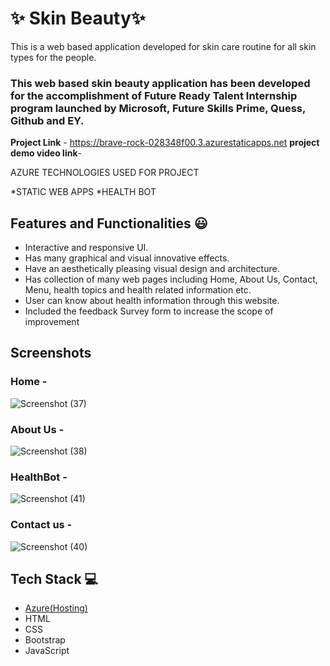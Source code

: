 # ✨ Skin Beauty✨

This is a web based application developed for skin care routine for all skin types for the people.

### This web based skin beauty application has been developed for the accomplishment of Future Ready Talent Internship program launched by Microsoft, Future Skills Prime, Quess, Github and EY.


**Project Link** - https://brave-rock-028348f00.3.azurestaticapps.net
**project demo video link**-

AZURE TECHNOLOGIES USED FOR PROJECT


*STATIC WEB APPS
*HEALTH BOT

## Features and Functionalities 😃

- Interactive and responsive UI.
- Has many graphical and visual innovative effects.
- Have an aesthetically pleasing visual design and architecture.
- Has collection of many web pages including Home, About Us, Contact, Menu, health topics and health related information etc.
- User can know about health information through this website.
- Included the feedback Survey form to increase the scope of improvement 

## Screenshots


### Home -

 
![Screenshot (37)](https://github.com/20A31A0584/Project16/assets/109906464/6fe7bf8b-22de-491b-a4a0-fb61db82ecb9)



   

### About Us -



![Screenshot (38)](https://github.com/20A31A0584/Project16/assets/109906464/2f1be6df-e7d2-4026-8250-7d206a313203)


### HealthBot -


![Screenshot (41)](https://github.com/20A31A0584/Project16/assets/109906464/255fddd8-53fc-4f91-aa78-8deb926cc013)

### Contact us -


![Screenshot (40)](https://github.com/20A31A0584/Project16/assets/109906464/e4b5c95c-8dbb-42cc-a8e3-61f6ac675758)

## Tech Stack 💻

- [Azure(Hosting)](https://brave-rock-028348f00.3.azurestaticapps.net)
- HTML
- CSS
- Bootstrap
- JavaScript

